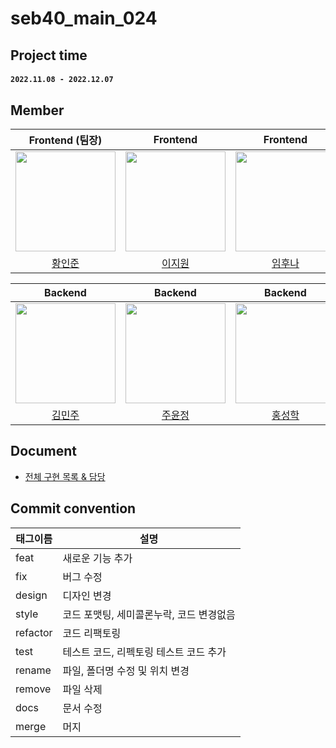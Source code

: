 # seb40_main_024

## Project time

#### `2022.11.08 - 2022.12.07`

## Member

|                                                      Frontend (팀장)                                                      |                                                    Frontend                                                    |                                                    Frontend                                                    |
|:-----------------------------------------------------------------------------------------------------------------------:|:--------------------------------------------------------------------------------------------------------------:|:--------------------------------------------------------------------------------------------------------------:|
| [<img src="https://avatars.githubusercontent.com/u/85159654?v=4" width="160px;" alt=""/>](https://github.com/junny1995) | [<img src="https://avatars.githubusercontent.com/u/107476522?v=4" width="160px" >](https://github.com/jioneee) | [<img src="https://avatars.githubusercontent.com/u/107407182?v=4" width="160px">](https://github.com/dlagnsk2) |
|                                           [황인준](https://github.com/junny1995)                                           |                                       [이지원](https://github.com/jioneee)                                        |                                       [임후나](https://github.com/dlagnsk2)                                       |


|                                                       Backend                                                        |                                                      Backend                                                       |                                                      Backend                                                       |
|:--------------------------------------------------------------------------------------------------------------------:|:------------------------------------------------------------------------------------------------------------------:|:------------------------------------------------------------------------------------------------------------------:|
| [<img src="https://avatars.githubusercontent.com/u/97623334?v=4" width="160px;" alt=""/>](https://github.com/JadeMK) | [<img src="https://avatars.githubusercontent.com/u/107476079?v=4" width="160px">](https://github.com/codinginfant) | [<img src="https://avatars.githubusercontent.com/u/101723087?v=4" width="160px" >](https://github.com/HongSungHak) |
|                                           [김민주](https://github.com/JadeMK)                                           |                                       [주윤정](https://github.com/codinginfant)                                       |                                       [홍성학](https://github.com/HongSungHak)                                        |


## Document

- [전체 구현 목록 & 담당](https://github.com/orgs/codestates-seb/projects/262)


## Commit convention

| 태그이름     | 설명                      |
|----------|-------------------------|
| feat     | 새로운 기능 추가               |
| fix      | 버그 수정                   |
| design   | 디자인 변경                  |
| style    | 코드 포맷팅, 세미콜론누락, 코드 변경없음 |
| refactor | 코드 리팩토링                 |
| test     | 테스트 코드, 리펙토링 테스트 코드 추가  |
| rename   | 파일, 폴더명 수정 및 위치 변경      |
| remove   | 파일 삭제                   |
| docs     | 문서 수정                   |
| merge    | 머지                 |